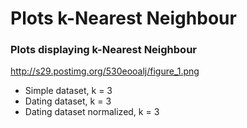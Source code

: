 # Plots k-Nearest Neighbour

### Plots displaying k-Nearest Neighbour
http://s29.postimg.org/530eooalj/figure_1.png

* Simple dataset, k = 3
* Dating dataset, k = 3
* Dating dataset normalized, k = 3
